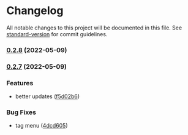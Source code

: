 # Changelog

All notable changes to this project will be documented in this file. See [standard-version](https://github.com/conventional-changelog/standard-version) for commit guidelines.

### [0.2.8](https://github.com/ThomasFKJorna/zotero-night/compare/v0.2.7...v0.2.8) (2022-05-09)

### [0.2.7](https://github.com/ThomasFKJorna/zotero-night/compare/v0.2.5...v0.2.7) (2022-05-09)


### Features

* better updates ([f5d02b6](https://github.com/ThomasFKJorna/zotero-night/commit/f5d02b6e77550970308e96c1236a78be3f15fb07))


### Bug Fixes

* tag menu ([4dcd605](https://github.com/ThomasFKJorna/zotero-night/commit/4dcd605100ab137880162be14c6333944e4b76ad))
